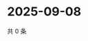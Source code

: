 # 2025-09-08

共 0 条

<!-- BEGIN ZHIHUQUESTIONS -->
<!-- 最后更新时间 Mon Sep 08 2025 18:12:31 GMT+0800 (China Standard Time) -->

<!-- END ZHIHUQUESTIONS -->
